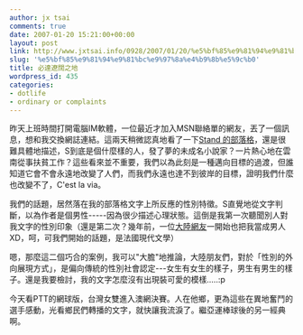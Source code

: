 ```yaml
---
author: jx tsai
comments: true
date: 2007-01-20 15:21:00+00:00
layout: post
link: http://www.jxtsai.info/0928/2007/01/20/%e5%bf%85%e9%81%94%e9%81%bc%e9%97%8a%e4%b9%8b%e5%9c%b0/
slug: '%e5%bf%85%e9%81%94%e9%81%bc%e9%97%8a%e4%b9%8b%e5%9c%b0'
title: 必達遼闊之地
wordpress_id: 435
categories:
- dotlife
- ordinary or complaints
---
```


昨天上班時間打開電腦IM軟體，一位最近才加入MSN聯絡單的網友，丟了一個訊息，想和我交換網誌連結。這兩天稍微認真地看了一下[Stand 的部落格](http://standzz.blogspot.com/)，還是很難具體地描述，S到底是個什麼樣的人，發了夢的未成名小說家？一片熱心地在雲南從事扶貧工作？這些看來並不重要，我們以為此刻是一種邁向目標的過渡，但誰知道它會不會永遠地改變了人們，而我們永遠也達不到彼岸的目標，證明我們什麼也改變不了，C'est la via。  
  
我們的話題，居然落在我的部落格文字上所反應的性別特徵。S直覺地從文字判斷，以為作者是個男性-----因為很少描述心理狀態。這倒是我第一次聽聞別人對我文字的性別印象（還是第二次？幾年前，一位[大陸網友](http://www.ruanyifeng.com/blog/)一開始也把我當成男人XD，呵，可我們開始的話題，是法國現代文學）  
  
嗯，那麼這二個巧合的案例，我可以"大膽"地推論，大陸朋友們，對於「性別的外向展現方式」，是偏向傳統的性別社會認定---女生有女生的樣子，男生有男生的樣子。還是我要檢討，我的文字怎麼沒有出現裝可愛的模樣.....:p  
  
今天看PTT的網球版，台灣女雙進入澳網決賽。人在他鄉，更為這些在異地奮鬥的選手感動，光看鄉民們轉播的文字，就快讓我流淚了。繼亞運棒球後的另一經典啊。
